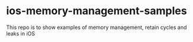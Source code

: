 # ios-memory-management-samples
This repo is to show examples of memory management, retain cycles and leaks in iOS
